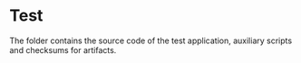 # Test

The folder contains the source code of the test application, auxiliary scripts and checksums for artifacts.
